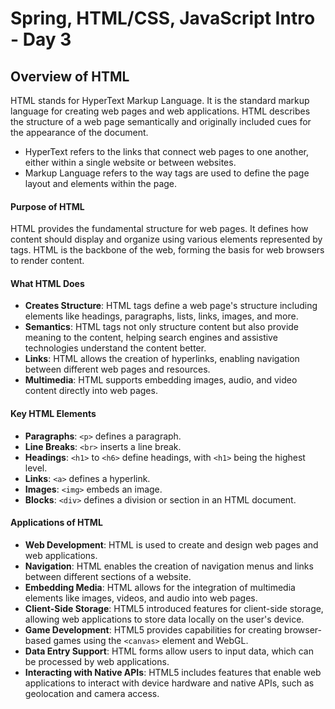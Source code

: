 # Spring, HTML/CSS, JavaScript Intro - Day 3

## Overview of HTML

HTML stands for HyperText Markup Language. It is the standard markup language for creating web pages and web applications. HTML describes the structure of a web page semantically and originally included cues for the appearance of the document.

- HyperText refers to the links that connect web pages to one another, either within a single website or between websites.
- Markup Language refers to the way tags are used to define the page layout and elements within the page.

#### Purpose of HTML

HTML provides the fundamental structure for web pages. It defines how content should display and organize using various elements represented by tags. HTML is the backbone of the web, forming the basis for web browsers to render content.

#### What HTML Does

- **Creates Structure**: HTML tags define a web page's structure including elements like headings, paragraphs, lists, links, images, and more.
- **Semantics**: HTML tags not only structure content but also provide meaning to the content, helping search engines and assistive technologies understand the content better.
- **Links**: HTML allows the creation of hyperlinks, enabling navigation between different web pages and resources.
- **Multimedia**: HTML supports embedding images, audio, and video content directly into web pages.

#### Key HTML Elements

- **Paragraphs**: `<p>` defines a paragraph.
- **Line Breaks**: `<br>` inserts a line break.
- **Headings**: `<h1>` to `<h6>` define headings, with `<h1>` being the highest level.
- **Links**: `<a>` defines a hyperlink.
- **Images**: `<img>` embeds an image.
- **Blocks**: `<div>` defines a division or section in an HTML document.

#### Applications of HTML

- **Web Development**: HTML is used to create and design web pages and web applications.
- **Navigation**: HTML enables the creation of navigation menus and links between different sections of a website.
- **Embedding Media**: HTML allows for the integration of multimedia elements like images, videos, and audio into web pages.
- **Client-Side Storage**: HTML5 introduced features for client-side storage, allowing web applications to store data locally on the user's device.
- **Game Development**: HTML5 provides capabilities for creating browser-based games using the `<canvas>` element and WebGL.
- **Data Entry Support**: HTML forms allow users to input data, which can be processed by web applications.
- **Interacting with Native APIs**: HTML5 includes features that enable web applications to interact with device hardware and native APIs, such as geolocation and camera access.
